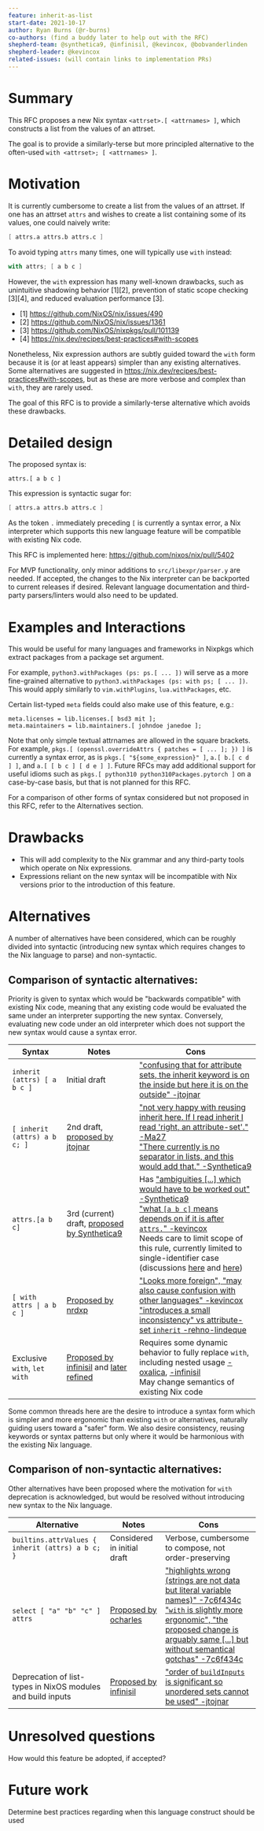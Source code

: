 ```yaml
---
feature: inherit-as-list
start-date: 2021-10-17
author: Ryan Burns (@r-burns)
co-authors: (find a buddy later to help out with the RFC)
shepherd-team: @synthetica9, @infinisil, @kevincox, @bobvanderlinden
shepherd-leader: @kevincox 
related-issues: (will contain links to implementation PRs)
---
```


# Summary
[summary]: #summary

This RFC proposes a new Nix syntax `<attrset>.[ <attrnames> ]`,
which constructs a list from the values of an attrset.

The goal is to provide a similarly-terse but more principled alternative
to the often-used `with <attrset>; [ <attrnames> ]`.

# Motivation
[motivation]: #motivation

It is currently cumbersome to create a list from the values of an attrset.
If one has an attrset `attrs` and wishes to create a list containing some of
its values, one could naively write:

```nix
[ attrs.a attrs.b attrs.c ]
```

To avoid typing `attrs` many times, one will typically use `with` instead:

```nix
with attrs; [ a b c ]
```

However, the `with` expression has many well-known drawbacks, such as
unintuitive shadowing behavior [1][2], prevention of static scope checking [3][4],
and reduced evaluation performance [3].

* [1] https://github.com/NixOS/nix/issues/490
* [2] https://github.com/NixOS/nix/issues/1361
* [3] https://github.com/NixOS/nixpkgs/pull/101139
* [4] https://nix.dev/recipes/best-practices#with-scopes

Nonetheless, Nix expression authors are subtly guided toward the `with` form
because it is (or at least appears) simpler than any existing alternatives.
Some alternatives are suggested in
https://nix.dev/recipes/best-practices#with-scopes, but as these
are more verbose and complex than `with`, they are rarely used.

The goal of this RFC is to provide a similarly-terse alternative which avoids
these drawbacks.

# Detailed design
[design]: #detailed-design

The proposed syntax is:

```
attrs.[ a b c ]
```

This expression is syntactic sugar for:

```nix
[ attrs.a attrs.b attrs.c ]
```

As the token `.` immediately preceding `[` is currently a syntax error,
a Nix interpreter which supports this new language feature will be compatible
with existing Nix code.

This RFC is implemented here: https://github.com/nixos/nix/pull/5402

For MVP functionality, only minor additions to `src/libexpr/parser.y` are
needed. If accepted, the changes to the Nix interpreter can be backported
to current releases if desired. Relevant language documentation and
third-party parsers/linters would also need to be updated.

# Examples and Interactions
[examples-and-interactions]: #examples-and-interactions

This would be useful for many languages and frameworks in Nixpkgs which
extract packages from a package set argument.

For example, `python3.withPackages (ps: ps.[ ... ])` will serve as a
more fine-grained alternative to `python3.withPackages (ps: with ps; [ ... ])`.
This would apply similarly to `vim.withPlugins`, `lua.withPackages`, etc.

Certain list-typed `meta` fields could also make use of this feature, e.g.:
```
meta.licenses = lib.licenses.[ bsd3 mit ];
meta.maintainers = lib.maintainers.[ johndoe janedoe ];
```

Note that only simple textual attrnames are allowed in the square brackets.
For example, `pkgs.[ (openssl.overrideAttrs { patches = [ ... ]; }) ]`
is currently a syntax error, as is `pkgs.[ "${some_expression}" ]`,
`a.[ b.[ c d ] ]`, and `a.[ [ b c ] [ d e ] ]`.
Future RFCs may add additional support for useful idioms such as
`pkgs.[ python310 python310Packages.pytorch ]` on a case-by-case basis,
but that is not planned for this RFC.

For a comparison of other forms of syntax considered but not proposed
in this RFC, refer to the Alternatives section.

# Drawbacks
[drawbacks]: #drawbacks

* This will add complexity to the Nix grammar and any third-party tools which
  operate on Nix expressions.
* Expressions reliant on the new syntax will be incompatible with
  Nix versions prior to the introduction of this feature.

# Alternatives
[alternatives]: #alternatives

A number of alternatives have been considered, which can be roughly divided
into syntactic (introducing new syntax which requires changes to the Nix language
to parse) and non-syntactic.

## Comparison of syntactic alternatives:

Priority is given to syntax which would be "backwards compatible" with
existing Nix code, meaning that any existing code would be evaluated the
same under an interpreter supporting the new syntax. Conversely,
evaluating new code under an old interpreter which does not support the
new syntax would cause a syntax error.


| Syntax | Notes | Cons |
|---|---|---|
| `inherit (attrs) [ a b c ]` | Initial draft | ["confusing that for attribute sets, the inherit keyword is on the inside but here it is on the outside" -jtojnar](https://github.com/NixOS/rfcs/pull/110#discussion_r730527443) |
|  `[ inherit (attrs) a b c; ]` | 2nd draft, [proposed by jtojnar](https://github.com/NixOS/rfcs/pull/110#discussion_r730527443) | ["not very happy with reusing inherit here. If I read inherit I read 'right, an attribute-set'." -Ma27](https://github.com/NixOS/rfcs/pull/110#issuecomment-947517675) <br /> ["There currently is no separator in lists, and this would add that." -Synthetica9](https://github.com/NixOS/rfcs/pull/110#issuecomment-959114390) |
| `attrs.[a b c]` | 3rd (current) draft, [proposed by Synthetica9](https://github.com/NixOS/rfcs/pull/110#issuecomment-959114390) | Has ["ambiguities [...] which would have to be worked out" -Synthetica9](https://github.com/NixOS/rfcs/pull/110#issuecomment-971760508) <br /> ["what `[a b c]` means depends on if it is after `attrs.`" -kevincox](https://github.com/NixOS/rfcs/pull/110#discussion_r933500003) <br /> Needs care to limit scope of this rule, currently limited to single-identifier case (discussions [here](https://github.com/NixOS/rfcs/pull/110#discussion_r1001737515) and [here](https://github.com/NixOS/rfcs/pull/110#discussion_r1013099694)) |
| `[ with attrs \| a b c ]` | [Proposed by nrdxp](https://github.com/NixOS/rfcs/pull/110#discussion_r933570815) | ["Looks more foreign", "may also cause confusion with other languages" -kevincox](https://github.com/NixOS/rfcs/pull/110#discussion_r934516433) <br /> ["introduces a small inconsistency" vs attribute-set `inherit` -rehno-lindeque](https://github.com/NixOS/rfcs/pull/110#discussion_r973033159) |
| Exclusive `with`, `let with` | [Proposed by infinisil](https://github.com/NixOS/rfcs/pull/110#issuecomment-1319338335) and [later refined](https://github.com/NixOS/rfcs/pull/110#issuecomment-1319338335) | Requires some dynamic behavior to fully replace `with`, including nested usage [-oxalica](https://github.com/NixOS/rfcs/pull/110#issuecomment-1334537982), [-infinisil](https://github.com/NixOS/rfcs/pull/110#issuecomment-1334593541) <br /> May change semantics of existing Nix code |

Some common threads here are the desire to introduce a syntax form which
is simpler and more ergonomic than existing `with` or alternatives,
naturally guiding users toward a "safer" form. We also desire consistency,
reusing keywords or syntax patterns but only where it would be
harmonious with the existing Nix language.

## Comparison of non-syntactic alternatives:

Other alternatives have been proposed where the motivation for `with`
deprecation is acknowledged, but would be resolved without introducing
new syntax to the Nix language.

| Alternative | Notes | Cons |
|---|---|---|
| `builtins.attrValues { inherit (attrs) a b c; }` | Considered in initial draft | Verbose, cumbersome to compose, not order-preserving |
| `select [ "a" "b" "c" ] attrs` | [Proposed by ocharles](https://github.com/NixOS/rfcs/pull/110#issuecomment-952704340) | ["highlights wrong (strings are not data but literal variable names)" -7c6f434c](https://github.com/NixOS/rfcs/pull/110#issuecomment-952817547) <br /> ["`with` is slightly more ergonomic", "the proposed change is arguably same [...] but without semantical gotchas" -7c6f434c](https://github.com/NixOS/rfcs/pull/110#issuecomment-952931398) |
| Deprecation of list-types in NixOS modules and build inputs | [Proposed by infinisil](https://github.com/NixOS/rfcs/pull/110#issuecomment-959757180) | ["order of `buildInputs` is significant so unordered sets cannot be used" -jtojnar](https://github.com/NixOS/rfcs/pull/110#issuecomment-959799730) |

# Unresolved questions
[unresolved]: #unresolved-questions

How would this feature be adopted, if accepted?

# Future work
[future]: #future-work

Determine best practices regarding when this language construct should be used

